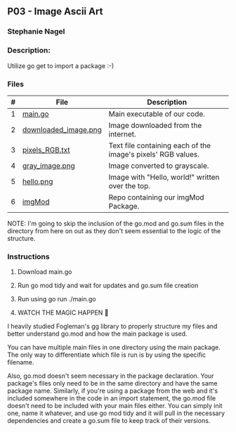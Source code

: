 ## P03 - Image Ascii Art 
### Stephanie Nagel
### Description:

Utilize go get to import a package :-)

### Files

|   #   | File            | Description                                        |
| :---: | --------------- | -------------------------------------------------- |
| 1 | [main.go](https://github.com/aelious/4143-PLC-Nagel/blob/main/Assignments/P03/main.go) | Main executable of our code. |
| 2 | [downloaded_image.png](https://github.com/aelious/4143-PLC-Nagel/blob/main/Assignments/P03/downloaded_image.png) | Image downloaded from the internet. |
| 3 | [pixels_RGB.txt](https://github.com/aelious/4143-PLC-Nagel/blob/main/Assignments/P03/pixels_RGB.txt) | Text file containing each of the image's pixels' RGB values.  |
| 4 | [gray_image.png](https://github.com/aelious/4143-PLC-Nagel/blob/main/Assignments/P03/gray_image.png) | Image converted to grayscale. |
| 5 | [hello.png](https://github.com/aelious/4143-PLC-Nagel/blob/main/Assignments/P03/hello.png)  | Image with "Hello, world!" written over the top.  |
| 6 | [imgMod](https://github.com/aelious/imgMod)   | Repo containing our imgMod Package. |

NOTE: I'm going to skip the inclusion of the go.mod and go.sum files in the directory from here on out as they don't seem essential to the logic of the structure.

### Instructions

1. Download main.go

1. Run go mod tidy and wait for updates and go.sum file creation

1. Run using go run ./main.go

1. WATCH THE MAGIC HAPPEN 🤯

I heavily studied Fogleman's gg library to properly structure my files and better understand go.mod and how the main package is used.

You can have multiple main files in one directory using the main package. The only way to differentiate which file is run is by using the specific filename.

Also, go.mod doesn't seem necessary in the package declaration. Your package's files only need to be in the same directory and have the same package name. Similarly, if you're using a package from the web and it's included somewhere in the code in an import statement, the go.mod file doesn't need to be included with your main files either. You can simply init one, name it whatever, and use go mod tidy and it will pull in the necessary dependencies and create a go.sum file to keep track of their versions.
